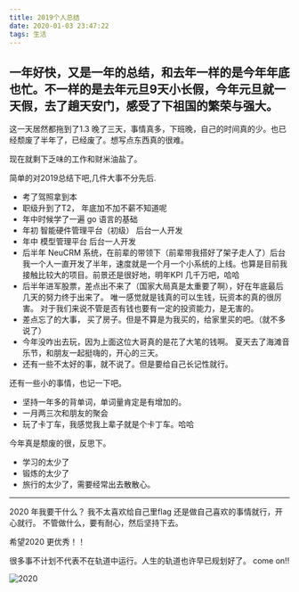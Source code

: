 ```yaml
---
title: 2019个人总结
date: 2020-01-03 23:47:22
tags: 生活
---
```


一年好快，又是一年的总结，和去年一样的是今年年底也忙。不一样的是去年元旦9天小长假，今年元旦就一天假，去了趟天安门，感受了下祖国的繁荣与强大。
---

这一天居然都拖到了1.3 晚了三天，事情真多，下班晚，自己的时间真的少。也已经颓废了半年了，已经废了。想写点东西真的很难。

现在就剩下乏味的工作和财米油盐了。

简单的对2019总结下吧,几件大事不分先后.
- 考了驾照拿到本
- 职级升到了T2， 年底加不加不薪不知道呢
- 年中时候学了一遍 go 语言的基础
- 年初 智能硬件管理平台（初级） 后台一人开发
- 年中 模型管理平台 后台一人开发
- 后半年 NeuCRM 系统，在前辈的带领下（前辈带我搭好了架子走人了）后台我一个人一直开发了半年，速度就是一个月一个小系统的上线。也算是目前我接触比较大的项目。前景还是很好地，明年KPI 几千万吧，哈哈
- 后半年进军股票，差点出不来了（国家大局真是太重要了啊），好在年底最后几天的努力终于出来了。 唯一感觉就是钱真的可以生钱，玩资本的真的很厉害。 对于我们来说不管是否有钱也要有一定的投资能力，是无害的。
- 差点忘了的大事， 买了房子。但是不算是为我买的，给家里买的吧。（就不多说了）
- 今年没咋出去玩，因为上面这位大哥真的是花了大笔的钱啊。 夏天去了海滩音乐节，和朋友一起挺嗨的，开心的三天。
- 还有一些不太好的事，就不说了。但是要给自己长记性就行。


还有一些小的事情，也记一下吧。
- 坚持一年多的背单词，单词量肯定是有增加的。
- 一月两三次和朋友的聚会
- 玩了卡丁车，我感觉我上辈子就是个卡丁车。哈哈


今年真是颓废的很，反思下。
- 学习的太少了
- 锻炼的太少了
- 旅行的太少了，需要经常出去散散心。

---

2020 年我要干什么？
我不太喜欢给自己里flag
还是做自己喜欢的事情就行，开心就行。
不管做什么，要有耐心，然后坚持下去。

希望2020 更优秀！！

很多事不计划不代表不在轨道中运行。人生的轨道也许早已规划好了。
come on!!

![2020](https://images.pexels.com/photos/3348363/pexels-photo-3348363.jpeg?auto=compress&cs=tinysrgb&dpr=1&w=500)